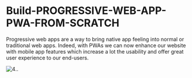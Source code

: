 # Build-PROGRESSIVE-WEB-APP-PWA-FROM-SCRATCH
Progressive web apps are a way to bring native app feeling into normal or traditional web apps. Indeed, with PWAs we can now enhance our website with mobile app features which increase a lot the usability and offer great user experience to our end-users.

![4](https://user-images.githubusercontent.com/48913682/94542242-79d38580-0240-11eb-879a-64d6ccb0aeef.PNG)..

